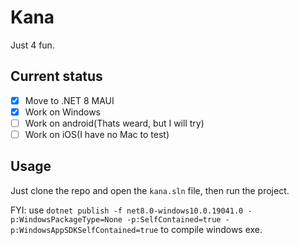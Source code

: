 # Kana
Just 4 fun.

## Current status
- [x] Move to .NET 8 MAUI
- [x] Work on Windows
- [ ] Work on android(Thats weard, but I will try)
- [ ] Work on iOS(I have no Mac to test)

## Usage
Just clone the repo and open the `kana.sln` file, then run the project.

FYI: use `dotnet publish -f net8.0-windows10.0.19041.0 -p:WindowsPackageType=None -p:SelfContained=true -p:WindowsAppSDKSelfContained=true` to compile windows exe.